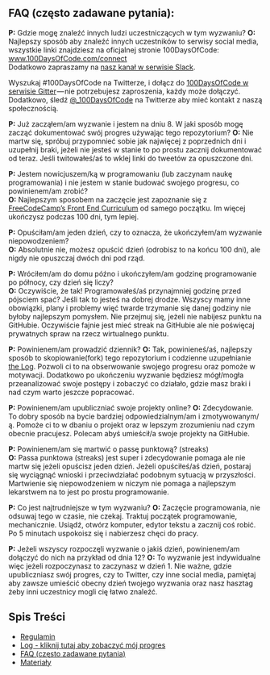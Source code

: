 ## FAQ (często zadawane pytania):
  **P:** Gdzie mogę znaleźć innych ludzi uczestniczących w tym wyzwaniu?
  **O:** Najlepszy sposób aby znaleźć innych uczestników to serwisy social media, wszystkie linki znajdziesz na oficjalnej stronie 100DaysOfCode: www.100DaysOfCode.com/connect  
  Dodatkowo zapraszamy na [nasz kanał w serwisie Slack](https://join.slack.com/t/100xcode/shared_invite/enQtNzQwMzIwMzQxODc5LWQwMjU5Mjg0N2ZiMzIzYzJiZmE0YjNiYTBiZDBjNjlkNjBmMTYxNDBmNmE2YmE2YzY4NTgzY2Y5NDQxNWY5ZDM).

  Wyszukaj #100DaysOfCode na Twitterze, i dołącz do [100DaysOfCode w serwisie Gitter](https://gitter.im/Kallaway/100DaysOfCode) — nie potrzebujesz zaproszenia, każdy może dołączyć. Dodatkowo, śledź [@_100DaysOfCode](https://twitter.com/_100DaysOfCode) na Twitterze aby mieć kontakt z naszą społecznością.

  **P:** Już zacząłem/am wyzwanie i jestem na dniu 8. W jaki sposób mogę zacząć dokumentować swój progres używając tego repozytorium?
  **O:** Nie martw się, spróbuj przypomnieć sobie jak najwięcej z poprzednich dni i uzupełnij braki, jeżeli nie jesteś w stanie to po prostu zacznij dokumentować od teraz. Jeśli twitowałeś/aś to wklej linki do tweetów za opuszczone dni.

  **P:** Jestem nowicjuszem/ką w programowaniu (lub zaczynam naukę programowania) i nie jestem w stanie budować swojego progresu, co powinienem/am zrobić?  
  **O:** Najlepszym sposobem na zaczęcie jest zapoznanie się z [FreeCodeCamp’s Front End Curriculum](https://www.freecodecamp.com/) od samego początku. Im więcej ukończysz podczas 100 dni, tym lepiej. 

  **P:** Opuściłam/am jeden dzień, czy to oznacza, że ukończyłem/am wyzwanie niepowodzeniem?  
  **O:** Absolutnie nie, możesz opuścić dzień (odrobisz to na końcu 100 dni), ale nigdy nie opuszczaj dwóch dni pod rząd.

  **P:** Wróciłem/am do domu późno i ukończyłem/am godzinę programowanie po północy, czy dzień się liczy?  
  **O:** Oczywiście, że tak! Programowałeś/aś przynajmniej godzinę przed pójsciem spać? Jeśli tak to jesteś na dobrej drodze. 
Wszyscy mamy inne obowiązki, plany i problemy więć twarde trzymanie się danej godziny nie byłoby najlepszym pomysłem. Nie przejmuj się, jeżeli nie nabijesz punktu na GitHubie. Oczywiście fajnie jest mieć streak na GitHubie ale nie poświęcaj prywatnych spraw na rzecz wirtualnego punktu.
 

  **P:** Powinienem/am prowadzić dziennik?
  **O:** Tak, powinieneś/aś, najlepszy sposób to skopiowanie(fork) tego repozytorium i codzienne uzupełnianie [the Log](log-pl.md). Pozwoli ci to na obserwowanie swojego progresu oraz pomoże w motywacji. Dodatkowo po ukończeniu wyzwanie będziesz mógł/mogła przeanalizować swoje postępy i zobaczyć co działało, gdzie masz braki i nad czym warto jeszcze popracować.

  **P:** Powinienem/am upubliczniać swoje projekty online?
  **O:** Zdecydowanie. To dobry sposób na bycie bardziej odpowiedzialnym/am i zmotywowanym/ą. Pomoże ci to w dbaniu o projekt oraz w lepszym zrozumieniu nad czym obecnie pracujesz. Polecam abyś umieścił/a swoje projekty na GitHubie.

  **P:** Powinienem/am się martwić o passę punktową? (streaks)  
  **O:** Passa punktowa (streaks) jest super i zdecydowanie pomaga ale nie martw się jeżeli opuścisz jeden dzień. Jeżeli opuściłeś/aś dzień, postaraj się wyciągnąć wnioski i przeciwdziałać podobnym sytuacją w przyszłości. Martwienie się niepowodzeniem w niczym nie pomaga a najlepszym lekarstwem na to jest po prostu programowanie.

  **P:** Co jest najtrudniejsze w tym wyzwaniu? 
  **O:** Zaczęcie programowania, nie odsuwaj tego w czasie, nie czekaj. Traktuj początek programowanie, mechanicznie. Usiądź, otwórz komputer, edytor tekstu a zacznij coś robić. Po 5 minutach uspokoisz się i nabierzesz chęci do pracy.

  **P:** Jeżeli wszyscy rozpoczęli wyzwanie o jakiś dzień, powinienem/am dołączyć do nich na przykład od dnia 12?
  **O:** To wyzwanie jest indywidualne więc jeżeli rozpoczynasz to zaczynasz w dzień 1. Nie ważne, gdzie upubliczniasz swój progres, czy to Twitter, czy inne social media, pamiętaj aby zawsze umieścić obecny dzień twojego wyzwania oraz nasz hasztag żeby inni uczestnicy mogli cię łatwo znaleźć. 

## Spis Treści
* [Regulamin](regulamin.md)
* [Log - kliknij tutaj aby zobaczyć mój progres](log.md)
* [FAQ (często zadawane pytania)](FAQ-pl.md)
* [Materiały](materiały.md)